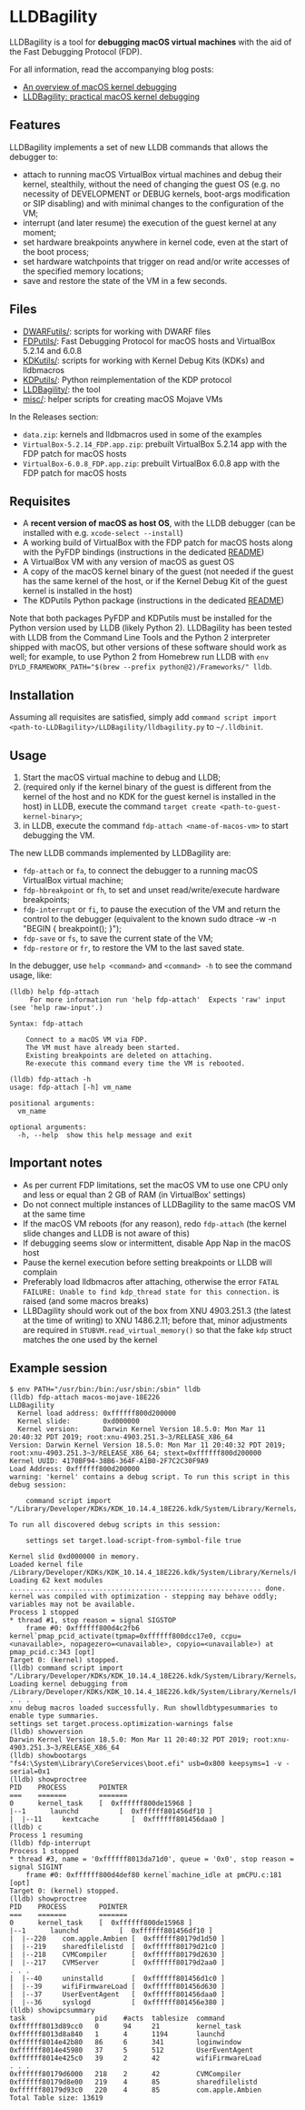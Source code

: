 # LLDBagility
LLDBagility is a tool for **debugging macOS virtual machines** with the aid of the Fast Debugging Protocol (FDP).

For all information, read the accompanying blog posts:

- [An overview of macOS kernel debugging](https://blog.quarkslab.com/an-overview-of-macos-kernel-debugging.html)
- [LLDBagility: practical macOS kernel debugging](https://blog.quarkslab.com/lldbagility-practical-macos-kernel-debugging.html)

## Features
LLDBagility implements a set of new LLDB commands that allows the debugger to:
- attach to running macOS VirtualBox virtual machines and debug their kernel, stealthily, without the need of changing the guest OS (e.g. no necessity of DEVELOPMENT or DEBUG kernels, boot-args modification or SIP disabling) and with minimal changes to the configuration of the VM;
- interrupt (and later resume) the execution of the guest kernel at any moment;
- set hardware breakpoints anywhere in kernel code, even at the start of the boot process;
- set hardware watchpoints that trigger on read and/or write accesses of the specified memory locations;
- save and restore the state of the VM in a few seconds.

## Files
- [DWARFutils/](DWARFutils/): scripts for working with DWARF files
- [FDPutils/](FDPutils/): Fast Debugging Protocol for macOS hosts and VirtualBox 5.2.14 and 6.0.8
- [KDKutils/](KDKutils/): scripts for working with Kernel Debug Kits (KDKs) and lldbmacros
- [KDPutils/](KDPutils/): Python reimplementation of the KDP protocol
- [LLDBagility/](LLDBagility/): the tool
- [misc/](misc/): helper scripts for creating macOS Mojave VMs

In the Releases section:
- `data.zip`: kernels and lldbmacros used in some of the examples
- `VirtualBox-5.2.14_FDP.app.zip`: prebuilt VirtualBox 5.2.14 app with the FDP patch for macOS hosts
- `VirtualBox-6.0.8_FDP.app.zip`: prebuilt VirtualBox 6.0.8 app with the FDP patch for macOS hosts

## Requisites
- A **recent version of macOS as host OS**, with the LLDB debugger (can be installed with e.g. `xcode-select --install`)
- A working build of VirtualBox with the FDP patch for macOS hosts along with the PyFDP bindings (instructions in the dedicated [README](FDPutils/))
- A VirtualBox VM with any version of macOS as guest OS
- A copy of the macOS kernel binary of the guest (not needed if the guest has the same kernel of the host, or if the Kernel Debug Kit of the guest kernel is installed in the host)
- The KDPutils Python package (instructions in the dedicated [README](KDPutils/))

Note that both packages PyFDP and KDPutils must be installed for the Python version used by LLDB (likely Python 2). LLDBagility has been tested with LLDB from the Command Line Tools and the Python 2 interpreter shipped with macOS, but other versions of these software should work as well; for example, to use Python 2 from Homebrew run LLDB with `env DYLD_FRAMEWORK_PATH="$(brew --prefix python@2)/Frameworks/" lldb`.

## Installation
Assuming all requisites are satisfied, simply add `command script import <path-to-LLDBagility>/LLDBagility/lldbagility.py` to `~/.lldbinit`.

## Usage
1. Start the macOS virtual machine to debug and LLDB;
2. (required only if the kernel binary of the guest is different from the kernel of the host and no KDK for the guest kernel is installed in the host) in LLDB, execute the command `target create <path-to-guest-kernel-binary>`;
3. in LLDB, execute the command `fdp-attach <name-of-macos-vm>` to start debugging the VM.

The new LLDB commands implemented by LLDBagility are:
- `fdp-attach` or `fa`, to connect the debugger to a running macOS VirtualBox virtual machine;
- `fdp-hbreakpoint` or `fh`, to set and unset read/write/execute hardware breakpoints;
- `fdp-interrupt` or `fi`, to pause the execution of the VM and return the control to the debugger (equivalent to the known sudo dtrace -w -n "BEGIN { breakpoint(); }");
- `fdp-save` or `fs`, to save the current state of the VM;
- `fdp-restore` or `fr`, to restore the VM to the last saved state.

In the debugger, use `help <command>` and `<command> -h` to see the command usage, like:
```
(lldb) help fdp-attach
     For more information run 'help fdp-attach'  Expects 'raw' input (see 'help raw-input'.)

Syntax: fdp-attach

    Connect to a macOS VM via FDP.
    The VM must have already been started.
    Existing breakpoints are deleted on attaching.
    Re-execute this command every time the VM is rebooted.

(lldb) fdp-attach -h
usage: fdp-attach [-h] vm_name

positional arguments:
  vm_name

optional arguments:
  -h, --help  show this help message and exit
```

## Important notes
- As per current FDP limitations, set the macOS VM to use one CPU only and less or equal than 2 GB of RAM (in VirtualBox' settings)
- Do not connect multiple instances of LLDBagility to the same macOS VM at the same time
- If the macOS VM reboots (for any reason), redo `fdp-attach` (the kernel slide changes and LLDB is not aware of this)
- If debugging seems slow or intermittent, disable App Nap in the macOS host
- Pause the kernel execution before setting breakpoints or LLDB will complain
- Preferably load lldbmacros after attaching, otherwise the error `FATAL FAILURE: Unable to find kdp_thread state for this connection.` is raised (and some macros breaks)
- LLBDagility should work out of the box from XNU 4903.251.3 (the latest at the time of writing) to XNU 1486.2.11; before that, minor adjustments are required in `STUBVM.read_virtual_memory()` so that the fake `kdp` struct matches the one used by the kernel

## Example session
```
$ env PATH="/usr/bin:/bin:/usr/sbin:/sbin" lldb
(lldb) fdp-attach macos-mojave-18E226
LLDBagility
  Kernel load address: 0xffffff800d200000
  Kernel slide:        0xd000000
  Kernel version:      Darwin Kernel Version 18.5.0: Mon Mar 11 20:40:32 PDT 2019; root:xnu-4903.251.3~3/RELEASE_X86_64
Version: Darwin Kernel Version 18.5.0: Mon Mar 11 20:40:32 PDT 2019; root:xnu-4903.251.3~3/RELEASE_X86_64; stext=0xffffff800d200000
Kernel UUID: 4170BF94-38B6-364F-A1B0-2F7C2C30F9A9
Load Address: 0xffffff800d200000
warning: 'kernel' contains a debug script. To run this script in this debug session:

    command script import "/Library/Developer/KDKs/KDK_10.14.4_18E226.kdk/System/Library/Kernels/kernel.dSYM/Contents/Resources/DWARF/../Python/kernel.py"

To run all discovered debug scripts in this session:

    settings set target.load-script-from-symbol-file true

Kernel slid 0xd000000 in memory.
Loaded kernel file /Library/Developer/KDKs/KDK_10.14.4_18E226.kdk/System/Library/Kernels/kernel
Loading 62 kext modules .............................................................. done.
kernel was compiled with optimization - stepping may behave oddly; variables may not be available.
Process 1 stopped
* thread #1, stop reason = signal SIGSTOP
    frame #0: 0xffffff800d4c2fb6 kernel`pmap_pcid_activate(tpmap=0xffffff800dcc17e0, ccpu=<unavailable>, nopagezero=<unavailable>, copyio=<unavailable>) at pmap_pcid.c:343 [opt]
Target 0: (kernel) stopped.
(lldb) command script import "/Library/Developer/KDKs/KDK_10.14.4_18E226.kdk/System/Library/Kernels/kernel.dSYM/Contents/Resources/DWARF/../Python/kernel.py"
Loading kernel debugging from /Library/Developer/KDKs/KDK_10.14.4_18E226.kdk/System/Library/Kernels/kernel.dSYM/Contents/Resources/DWARF/../Python/kernel.py
. . .
xnu debug macros loaded successfully. Run showlldbtypesummaries to enable type summaries.
settings set target.process.optimization-warnings false
(lldb) showversion
Darwin Kernel Version 18.5.0: Mon Mar 11 20:40:32 PDT 2019; root:xnu-4903.251.3~3/RELEASE_X86_64
(lldb) showbootargs
"fs4:\System\Library\CoreServices\boot.efi" usb=0x800 keepsyms=1 -v -serial=0x1
(lldb) showproctree
PID    PROCESS        POINTER
===    =======        =======
0      kernel_task    [  0xffffff800de15968 ]
|--1      launchd          [  0xffffff801456df10 ]
|  |--11     kextcache        [  0xffffff801456daa0 ]
(lldb) c
Process 1 resuming
(lldb) fdp-interrupt
Process 1 stopped
* thread #3, name = '0xffffff8013da71d0', queue = '0x0', stop reason = signal SIGINT
    frame #0: 0xffffff800d4def80 kernel`machine_idle at pmCPU.c:181 [opt]
Target 0: (kernel) stopped.
(lldb) showproctree
PID    PROCESS        POINTER
===    =======        =======
0      kernel_task    [  0xffffff800de15968 ]
|--1      launchd          [  0xffffff801456df10 ]
|  |--220    com.apple.Ambien [  0xffffff80179d1d50 ]
|  |--219    sharedfilelistd  [  0xffffff80179d21c0 ]
|  |--218    CVMCompiler      [  0xffffff80179d2630 ]
|  |--217    CVMServer        [  0xffffff80179d2aa0 ]
. . .
|  |--40     uninstalld       [  0xffffff801456d1c0 ]
|  |--39     wifiFirmwareLoad [  0xffffff801456d630 ]
|  |--37     UserEventAgent   [  0xffffff801456daa0 ]
|  |--36     syslogd          [  0xffffff801456e380 ]
(lldb) showipcsummary
task                 pid    #acts  tablesize  command
0xffffff8013d89cc0   0      94     21         kernel_task
0xffffff8013d8a840   1      4      1194       launchd
0xffffff8014e42b80   86     6      341        loginwindow
0xffffff8014e45980   37     5      512        UserEventAgent
0xffffff8014e425c0   39     2      42         wifiFirmwareLoad
. . .
0xffffff80179d6000   218    2      42         CVMCompiler
0xffffff80179d8e00   219    4      85         sharedfilelistd
0xffffff80179d93c0   220    4      85         com.apple.Ambien
Total Table size: 13619
```
